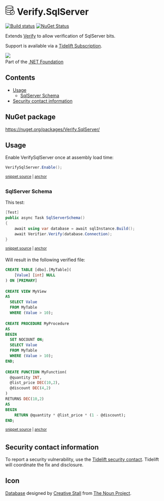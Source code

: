 <!--
GENERATED FILE - DO NOT EDIT
This file was generated by [MarkdownSnippets](https://github.com/SimonCropp/MarkdownSnippets).
Source File: /readme.source.md
To change this file edit the source file and then run MarkdownSnippets.
-->

# <img src="/src/icon.png" height="30px"> Verify.SqlServer

[![Build status](https://ci.appveyor.com/api/projects/status/enh6mjugcbmoun0e?svg=true)](https://ci.appveyor.com/project/SimonCropp/verify-sqlserver)
[![NuGet Status](https://img.shields.io/nuget/v/Verify.SqlServer.svg)](https://www.nuget.org/packages/Verify.SqlServer/)

Extends [Verify](https://github.com/VerifyTests/Verify) to allow verification of SqlServer bits.

Support is available via a [Tidelift Subscription](https://tidelift.com/subscription/pkg/nuget-verify?utm_source=nuget-verify&utm_medium=referral&utm_campaign=enterprise).

<a href='https://dotnetfoundation.org' alt='Part of the .NET Foundation'><img src='https://raw.githubusercontent.com/VerifyTests/Verify/master/docs/dotNetFoundation.svg' height='30px'></a><br>
Part of the <a href='https://dotnetfoundation.org' alt=''>.NET Foundation</a>

<!-- toc -->
## Contents

  * [Usage](#usage)
    * [SqlServer Schema](#sqlserver-schema)
  * [Security contact information](#security-contact-information)<!-- endtoc -->


## NuGet package

https://nuget.org/packages/Verify.SqlServer/


## Usage

Enable VerifySqlServer once at assembly load time:

<!-- snippet: Enable -->
<a id='snippet-enable'/></a>
```cs
VerifySqlServer.Enable();
```
<sup><a href='/src/Tests/Tests.cs#L17-L19' title='File snippet `enable` was extracted from'>snippet source</a> | <a href='#snippet-enable' title='Navigate to start of snippet `enable`'>anchor</a></sup>
<!-- endsnippet -->


### SqlServer Schema

This test:

<!-- snippet: SqlServerSchema -->
<a id='snippet-sqlserverschema'/></a>
```cs
[Test]
public async Task SqlServerSchema()
{
    await using var database = await sqlInstance.Build();
    await Verifier.Verify(database.Connection);
}
```
<sup><a href='/src/Tests/Tests.cs#L61-L70' title='File snippet `sqlserverschema` was extracted from'>snippet source</a> | <a href='#snippet-sqlserverschema' title='Navigate to start of snippet `sqlserverschema`'>anchor</a></sup>
<!-- endsnippet -->

Will result in the following verified file:

<!-- snippet: Tests.SqlServerSchema.verified.sql -->
<a id='snippet-Tests.SqlServerSchema.verified.sql'/></a>
```sql
CREATE TABLE [dbo].[MyTable](
	[Value] [int] NULL
) ON [PRIMARY]

CREATE VIEW MyView
AS
  SELECT Value
  FROM MyTable
  WHERE (Value > 10);

CREATE PROCEDURE MyProcedure
AS
BEGIN
  SET NOCOUNT ON;
  SELECT Value
  FROM MyTable
  WHERE (Value > 10);
END;

CREATE FUNCTION MyFunction(
  @quantity INT,
  @list_price DEC(10,2),
  @discount DEC(4,2)
)
RETURNS DEC(10,2)
AS
BEGIN
    RETURN @quantity * @list_price * (1 - @discount);
END;
```
<sup><a href='/src/Tests/Tests.SqlServerSchema.verified.sql#L1-L29' title='File snippet `Tests.SqlServerSchema.verified.sql` was extracted from'>snippet source</a> | <a href='#snippet-Tests.SqlServerSchema.verified.sql' title='Navigate to start of snippet `Tests.SqlServerSchema.verified.sql`'>anchor</a></sup>
<!-- endsnippet -->


## Security contact information

To report a security vulnerability, use the [Tidelift security contact](https://tidelift.com/security). Tidelift will coordinate the fix and disclosure.


## Icon

[Database](https://thenounproject.com/term/database/310841/) designed by [Creative Stall](https://thenounproject.com/creativestall/) from [The Noun Project](https://thenounproject.com/creativepriyanka).
